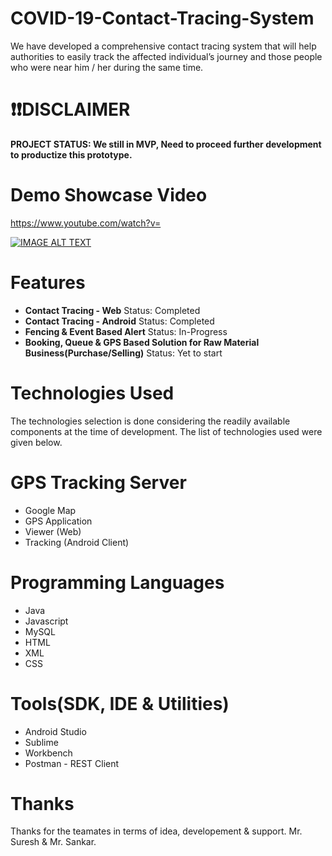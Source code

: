 # COVID-19-Contact-Tracing-System
We have developed a  comprehensive contact tracing  system that will help authorities to easily track the affected  individual’s journey and those  people who were near him / her  during the same time.


# ❗️❗️**DISCLAIMER**
**PROJECT STATUS: We still in MVP, Need to proceed further development to productize this prototype.**

# Demo Showcase Video

https://www.youtube.com/watch?v=

[![IMAGE ALT TEXT](http://img.youtube.com/vi/ouVc6szvl00/0ssa.jpg)](http://www.youtube.com/watch?v= "COVID-19 Contact Tracing System")

# Features
* **Contact Tracing - Web** Status: Completed
* **Contact Tracing - Android** Status: Completed
* **Fencing & Event Based Alert** Status: In-Progress
* **Booking, Queue & GPS Based Solution for Raw Material Business(Purchase/Selling)** Status: Yet to start

# Technologies Used

The technologies selection is done considering the readily available components at the time of development. The list of technologies used were given below.

# GPS Tracking Server
- Google Map
- GPS Application
- Viewer (Web)
- Tracking (Android Client)

# Programming Languages
- Java
- Javascript
- MySQL
- HTML
- XML
- CSS

# Tools(SDK, IDE & Utilities)
- Android Studio
- Sublime
- Workbench
- Postman - REST Client

# Thanks
Thanks for the teamates in terms of idea, developement & support. Mr. Suresh & Mr. Sankar.
